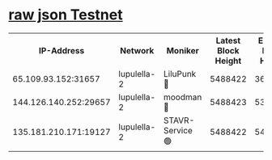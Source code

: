 [raw json Testnet](https://rpc-check.jaclalt.stavr.tech/jaclalt/rpc-jaclalt-result.json)
=

<table><tr><th>IP-Address</th><th>Network</th><th>Moniker</th><th>Latest Block Height</th><th>Earliest Block Height</th><th>Catching Up</th><th>Voting Power</th><th>Scan Time</th></tr><tr><td>65.109.93.152:31657</td><td>lupulella-2</td><td>LiluPunk 🔴</td><td>5488422</td><td>3688866</td><td>False</td><td>685033</td><td>2023-11-29T15:50:17.837591625UTC</td></tr><tr><td>144.126.140.252:29657</td><td>lupulella-2</td><td>moodman 🔴</td><td>5488423</td><td>5388423</td><td>False</td><td>769094</td><td>2023-11-29T15:50:24.653296343UTC</td></tr><tr><td>135.181.210.171:19127</td><td>lupulella-2</td><td>STAVR-Service 🟢</td><td>5488422</td><td>5488201</td><td>False</td><td>0</td><td>2023-11-29T15:50:17.452617509UTC</td></tr></table>
